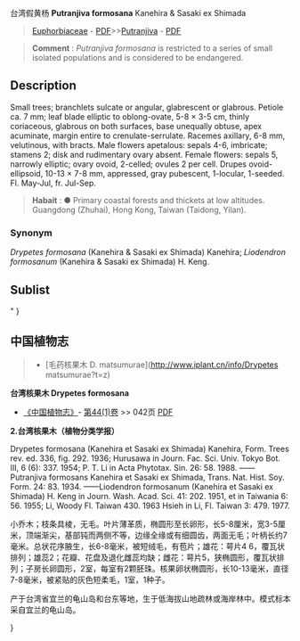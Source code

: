 台湾假黄杨  **Putranjiva formosana** Kanehira & Sasaki ex Shimada

> [Euphorbiaceae](http://www.iplant.cn/info/Euphorbiaceae?t=foc) - [PDF](http://www.iplant.cn/foc/pdf/Euphorbiaceae.pdf)>>[Putranjiva](http://www.iplant.cn/info/Putranjiva?t=foc) - [PDF](http://www.iplant.cn/foc/pdf/Putranjiva.pdf)


> **Comment** : 
> *Putranjiva formosana* is restricted to a series of small isolated populations and is considered to be endangered.

## Description

Small trees; branchlets sulcate or angular, glabrescent or glabrous. Petiole ca. 7 mm; leaf blade elliptic to oblong-ovate, 5-8 × 3-5 cm, thinly coriaceous, glabrous on both surfaces, base unequally obtuse, apex acuminate, margin entire to crenulate-serrulate. Racemes axillary, 6-8 mm, velutinous, with bracts. Male flowers apetalous: sepals 4-6, imbricate; stamens 2; disk and rudimentary ovary absent. Female flowers: sepals 5, narrowly elliptic; ovary ovoid, 2-celled; ovules 2 per cell. Drupes ovoid-ellipsoid, 10-13 × 7-8 mm, appressed, gray pubescent, 1-locular, 1-seeded. Fl. May-Jul, fr. Jul-Sep.


> **Habait** : 
>●  Primary coastal forests and thickets at low altitudes. Guangdong (Zhuhai), Hong Kong, Taiwan (Taidong, Yilan).

### Synonym
*Drypetes formosana* (Kanehira & Sasaki ex Shimada) Kanehira; *Liodendron formosanum* (Kanehira & Sasaki ex Shimada) H. Keng.


## Sublist
"
}
## 中国植物志

> * [毛药核果木  D.  matsumurae](http://www.iplant.cn/info/Drypetes matsumurae?t=z)


**台湾核果木 Drypetes formosana**

* [《中国植物志》](http://www.iplant.cn/frps)- [第44(1)卷](http://www.iplant.cn/frps/vol/44(1)) >> 042页 [PDF](http://www.iplant.cn/frps/pdf/44(1)/042.PDF)

**2.台湾核果木（植物分类学报）**

Drypetes formosana (Kanehira et Sasaki ex Shimada) Kanehira, Form. Trees rev. ed. 336, fig. 292. 1936; Hurusawa in Journ. Fac. Sci. Univ. Tokyo Bot. III, 6 (6): 337. 1954; P. T. Li in Acta Phytotax. Sin. 26: 58. 1988. ——Putranjiva formosans Kanehira et Sasaki ex Shimada, Trans. Nat. Hist. Soy. Form. 24: 83. 1934. ——Liodendron formosanum (Kanehira et Sasaki ex Shimada) H. Keng in Journ. Wash. Acad. Sci. 41: 202. 1951, et in Taiwania 6: 56. 1955; Li, Woody Fl. Taiwan 430. 1963 Hsieh in Li, Fl. Taiwan 3: 479. 1977.

小乔木；枝条具棱，无毛。叶片薄革质，椭圆形至长卵形，长5-8厘米，宽3-5厘米，顶端渐尖，基部钝而两侧不等，边缘全缘或有细圆齿，两面无毛；叶柄长约7毫米。总状花序腋生，长6-8毫米，被短绒毛，有苞片；雄花：萼片4 6，覆瓦状排列；雄蕊2；花瓣、花盘及退化雌蕊均缺；雌花：萼片5，狭椭圆形，覆瓦状排列；子房长卵圆形，2室，每室有2颗胚珠。核果卵状椭圆形，长10-13毫米，直径7-8毫米，被紧贴的灰色短柔毛，1室，1种子。

产于台湾省宜兰的龟山岛和台东等地，生于低海拔山地疏林或海岸林中。模式标本采自宜兰的龟山岛。

}